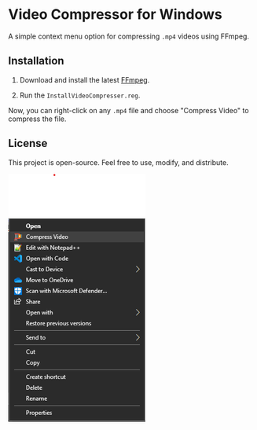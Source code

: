 # Video Compressor for Windows

A simple context menu option for compressing `.mp4` videos using FFmpeg.

## Installation

1. Download and install the latest [FFmpeg](https://codecguide.com/download_k-lite_codec_pack_basic.htm).
  
2. Run the `InstallVideoCompresser.reg`.

Now, you can right-click on any `.mp4` file and choose "Compress Video" to compress the file.

## License
This project is open-source. Feel free to use, modify, and distribute.

![video compressor](./res/imgs/VideoCompressor.png)